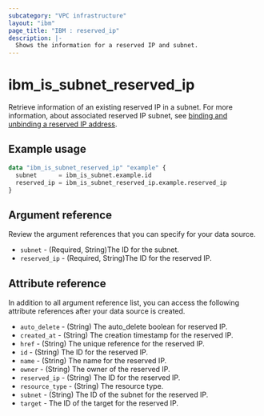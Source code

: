 ```yaml
---
subcategory: "VPC infrastructure"
layout: "ibm"
page_title: "IBM : reserved_ip"
description: |-
  Shows the information for a reserved IP and subnet.
---
```


# ibm_is_subnet_reserved_ip
Retrieve information of an existing reserved IP in a subnet. For more information, about associated reserved IP subnet, see [binding and unbinding a reserved IP address](https://cloud.ibm.com/docs/vpc?topic=vpc-bind-unbind-reserved-ip).

## Example usage

```terraform
data "ibm_is_subnet_reserved_ip" "example" {
  subnet      = ibm_is_subnet.example.id
  reserved_ip = ibm_is_subnet_reserved_ip.example.reserved_ip
}
```

## Argument reference
Review the argument references that you can specify for your data source. 

- `subnet` - (Required, String)The ID for the subnet.
- `reserved_ip` - (Required, String)The ID for the reserved IP.

## Attribute reference
In addition to all argument reference list, you can access the following attribute references after your data source is created. 

- `auto_delete` -  (String) The auto_delete boolean for reserved IP.
- `created_at` -  (String) The creation timestamp for the reserved IP.
- `href` -  (String) The unique reference for the reserved IP.
- `id` -  (String) The ID for the reserved IP.
- `name` -  (String) The name for the reserved IP.
- `owner` -  (String) The owner of the reserved IP.
- `reserved_ip` -  (String) The ID for the reserved IP.
- `resource_type` -  (String) The resource type.
- `subnet` -  (String) The ID of the subnet for the reserved IP.
- `target` - The ID of the target for the reserved IP.
